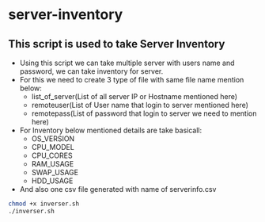# server-inventory
## This script is used to take Server Inventory
- Using this script we can take multiple server with users name and password, we can take inventory for server.
- For this we need to create 3 type of file with same file name mention below:
    - list_of_server(List of all server IP or Hostname mentioned here)
    - remoteuser(List of User name that login to server mentioned here)
    - remotepass(List of password that login to server we need to mention here)
- For Inventory below mentioned details are take basicall:
    - OS_VERSION
    - CPU_MODEL
    - CPU_CORES
    - RAM_USAGE
    - SWAP_USAGE
    - HDD_USAGE
- And also one csv file generated with name of serverinfo.csv
```Bash Script
chmod +x inverser.sh
./inverser.sh
```